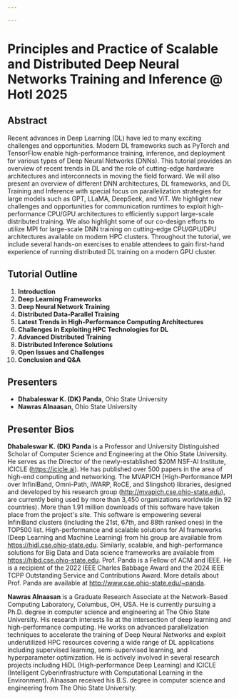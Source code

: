 ```yaml
---

---
```

# Principles and Practice of Scalable and Distributed Deep Neural Networks Training and Inference @ HotI 2025

## Abstract

Recent advances in Deep Learning (DL) have led to many exciting challenges and opportunities. Modern DL frameworks such as PyTorch and TensorFlow enable high-performance training, inference, and deployment for various types of Deep Neural Networks (DNNs). This tutorial provides an overview of recent trends in DL and the role of cutting-edge hardware architectures and interconnects in moving the field forward. We will also present an overview of different DNN architectures, DL frameworks, and DL Training and Inference with special focus on parallelization strategies for large models such as GPT, LLaMA, DeepSeek, and ViT. We highlight new challenges and opportunities for communication runtimes to exploit high-performance CPU/GPU architectures to efficiently support large-scale distributed training. We also highlight some of our co-design efforts to utilize MPI for large-scale DNN training on cutting-edge CPU/GPU/DPU architectures available on modern HPC clusters. Throughout the tutorial, we include several hands-on exercises to enable attendees to gain first-hand experience of running distributed DL training on a modern GPU cluster.

## Tutorial Outline
1. **Introduction**
2. **Deep Learning Frameworks**
3. **Deep Neural Network Training**
4. **Distributed Data-Parallel Training**
5. **Latest Trends in High-Performance Computing Architectures**
6. **Challenges in Exploiting HPC Technologies for DL**
7. **Advanced Distributed Training**
8. **Distributed Inference Solutions**
9. **Open Issues and Challenges**
10. **Conclusion and Q&A**

## Presenters

- **Dhabaleswar K. (DK) Panda**, Ohio State University
- **Nawras Alnaasan**, Ohio State University


## Presenter Bios

**Dhabaleswar K. (DK) Panda** is a Professor and University Distinguished Scholar of Computer Science and Engineering at the Ohio State University.  He serves as the Director of the newly-established $20M NSF-AI Institute, ICICLE (https://icicle.ai). He has published over 500 papers in the area of high-end computing and networking.  The MVAPICH (High-Performance MPI over InfiniBand, Omni-Path, iWARP, RoCE, and Slingshot) libraries, designed and developed by his research group (http://mvapich.cse.ohio-state.edu), are currently being used by more than 3,450 organizations worldwide (in 92 countries). More than 1.91 million downloads of this software have taken place from the project's site. This software is empowering several InfiniBand clusters (including the 21st, 67th, and 88th ranked ones) in the TOP500 list. High-performance and scalable solutions for AI frameworks (Deep Learning and Machine Learning) from his group are available from https://hidl.cse.ohio-state.edu. Similarly, scalable, and high-performance solutions for Big Data and Data science frameworks are available from https://hibd.cse.ohio-state.edu. Prof. Panda is a Fellow of ACM and IEEE. He is a recipient of the 2022 IEEE Charles Babbage Award and the 2024 IEEE TCPP Outstanding Service and Contributions Award. More details about Prof. Panda are available at http://www.cse.ohio-state.edu/~panda.

**Nawras Alnaasan** is a Graduate Research Associate at the Network-Based Computing Laboratory, Columbus, OH, USA. He is currently pursuing a Ph.D. degree in computer science and engineering at The Ohio State University. His research interests lie at the intersection of deep learning and high-performance computing. He works on advanced parallelization techniques to accelerate the training of Deep Neural Networks and exploit underutilized HPC resources covering a wide range of DL applications including supervised learning, semi-supervised learning, and hyperparameter optimization. He is actively involved in several research projects including HiDL (High-performance Deep Learning) and ICICLE (Intelligent Cyberinfrastructure with Computational Learning in the Environment). Alnaasan received his B.S. degree in computer science and engineering from The Ohio State University.